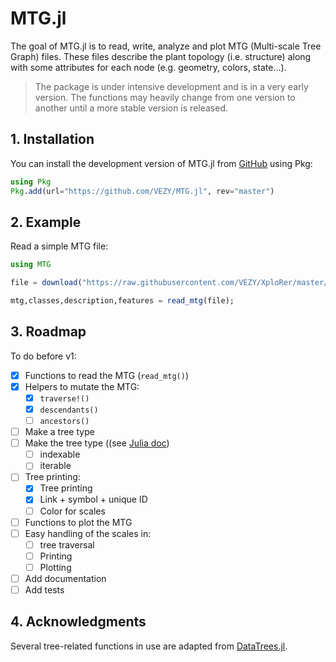 # MTG.jl

The goal of MTG.jl is to read, write, analyze and plot MTG (Multi-scale Tree Graph) files. These files describe the plant topology (i.e. structure) along with some attributes for each node (e.g. geometry, colors, state...).

> The package is under intensive development and is in a very early version. The functions may heavily change from one version to another until a more stable version is released.

## 1. Installation

You can install the development version of MTG.jl from [GitHub](https://github.com/) using Pkg:

```julia
using Pkg
Pkg.add(url="https://github.com/VEZY/MTG.jl", rev="master")
```
## 2. Example

Read a simple MTG file:

```julia
using MTG

file = download("https://raw.githubusercontent.com/VEZY/XploRer/master/inst/extdata/simple_plant.mtg");

mtg,classes,description,features = read_mtg(file);
```

## 3. Roadmap

To do before v1:

- [x] Functions to read the MTG (`read_mtg()`)  
- [x] Helpers to mutate the MTG:
  - [x] `traverse!()`  
  - [x] `descendants()`
  - [ ] `ancestors()`
- [ ] Make a tree type
- [ ] Make the tree type ((see [Julia doc](https://docs.julialang.org/en/v1/manual/interfaces/#man-interface-iteration))
  - [ ] indexable
  - [ ] iterable
- [ ] Tree printing:
  - [x] Tree printing
  - [x] Link + symbol + unique ID
  - [ ] Color for scales
- [ ] Functions to plot the MTG
- [ ] Easy handling of the scales in:
  - [ ]  tree traversal
  - [ ]  Printing
  - [ ]  Plotting
- [ ] Add documentation
- [ ] Add tests

## 4. Acknowledgments

Several tree-related functions in use are adapted from [DataTrees.jl](https://github.com/vh-d/DataTrees.jl/).